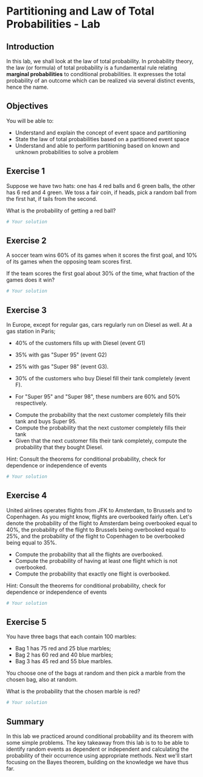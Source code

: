 
# Partitioning and Law of Total Probabilities - Lab

## Introduction 
In this lab, we shall look at the law of total probability. In probability theory, the law (or formula) of total probability is a fundamental rule relating **marginal probabilities** to conditional probabilities. It expresses the total probability of an outcome which can be realized via several distinct events, hence the name.

## Objectives

You will be able to:
* Understand and explain the concept of event space and partitioning 
* State the law of total probabilities based on a partitioned event space
* Understand and able to perform partitioning based on known and unknown probabilities to solve a problem

## Exercise 1
Suppose we have two hats: one has 4 red balls and 6 green balls, the other has 6 red and 4 green. We toss a fair coin, if heads, pick a random ball from the first hat, if tails from the second. 

What is the probability of getting a red ball?


```python
# Your solution
```

## Exercise 2
A soccer team wins 60% of its games when it scores the first goal, and 10% of its games when the opposing team 
scores first. 

If the team scores the first goal about 30% of the time, what fraction of the games does it win?


```python
# Your solution
```

## Exercise 3

In Europe, except for regular gas, cars regularly run on Diesel as well. At a gas station in Paris; 


* 40% of the customers fills up with Diesel (event G1) 
* 35% with gas "Super 95" (event G2)
* 25% with gas "Super 98" (event G3). 


* 30% of the customers who buy Diesel fill their tank completely (event F). 
* For "Super 95" and "Super 98", these numbers are  60% and 50% respectively.


- Compute the probability that the next customer completely fills their tank and buys Super 95. 
- Compute the probability that the next customer completely fills their tank
- Given that the next customer fills their tank completely, compute the probability that they bought Diesel. 

Hint: Consult the theorems for conditional probability, check for dependence or independence of events


```python
# Your solution
```

## Exercise 4

United airlines operates flights from JFK to Amsterdam, to Brussels and to Copenhagen. As you might know, flights are overbooked fairly often. Let's denote the probability of the flight to Amsterdam being overbooked equal to 40%, the probability of the flight to Brussels being overbooked equal to 25%, and the probability of the flight to Copenhagen to be overbooked being equal to 35%. 

- Compute the probability that all the flights are overbooked.
- Compute the probability of having at least one flight which is not overbooked.
- Compute the probability that exactly one flight is overbooked.

Hint: Consult the theorems for conditional probability, check for dependence or independence of events


```python
# Your solution
```

## Exercise 5
You have three bags that each contain 100 marbles:

- Bag 1 has 75 red and 25 blue marbles;
- Bag 2 has 60 red and 40 blue marbles;
- Bag 3 has 45 red and 55 blue marbles.

You choose one of the bags at random and then pick a marble from the chosen bag, also at random. 

What is the probability that the chosen marble is red?



```python
# Your solution
```

## Summary 

In this lab we practiced around conditional probability and its theorem with some simple problems. The key takeaway from this lab is to to be able to identify random events as dependent or independent and calculating the probability of their occurrence using appropriate methods. Next we'll start focusing on the Bayes theorem, building on the knowledge we have thus far. 

